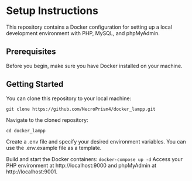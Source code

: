 # Setup Instructions

This repository contains a Docker configuration for setting up a local development environment with PHP, MySQL, and phpMyAdmin.

## Prerequisites

Before you begin, make sure you have Docker installed on your machine.

## Getting Started

You can clone this repository to your local machine:

```git clone https://github.com/NecroPrism4/docker_lampp.git```

Navigate to the cloned repository:

```cd docker_lampp```

Create a .env file and specify your desired environment variables. You can use the .env.example file as a template.

Build and start the Docker containers:
```docker-compose up -d```
Access your PHP environment at http://localhost:9000 and phpMyAdmin at http://localhost:9001.

